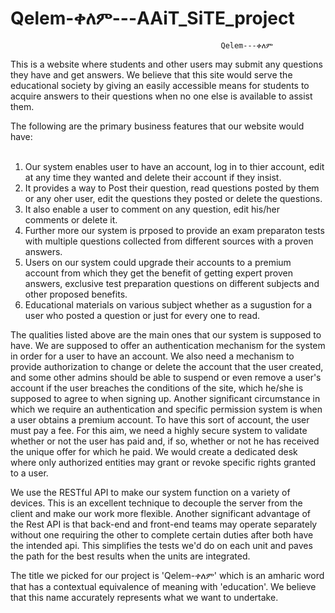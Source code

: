 # Qelem-ቀለም---AAiT_SiTE_project
                                                   Qelem---ቀለም
 This is a website where students and other users may submit any questions they have and get answers. We believe that this site would serve the educational society by giving an easily accessible means for students to acquire answers to their questions when no one else is available to assist them.

The following are the primary business features that our website would have:<br /><br /> 
1) Our system enables user to have an account, log in to thier account, edit at any time they wanted and delete their account if they insist.<br />
2) It provides a way to Post their question, read questions posted by them or any oher user, edit the questions they posted or delete the questions.<br />
3) It also enable a user to comment on any question, edit his/her comments or delete it.<br />
4) Further more our system is prposed to provide an exam preparaton tests with multiple questions collected from different sources with a proven answers.<br />
5) Users on our system could upgrade their accounts to a premium account from which they get the benefit of getting expert proven answers, exclusive test preparation                 questions on different subjects and other proposed benefits.<br />
6) Educational materials on various subject whether as a sugustion for a user who posted a question or just for every one to read.<br />
           
The qualities listed above are the main ones that our system is supposed to have. We are supposed to offer an authentication mechanism for the system in order for a user to have an account. We also need a mechanism to provide authorization to change or delete the account that the user created, and some other admins should be able to suspend or even remove a user's account if the user breaches the conditions of the site, which he/she is supposed to agree to when signing up. Another significant circumstance in which we require an authentication and specific permission system is when a user obtains a premium account. To have this sort of account, the user must pay a fee. For this aim, we need a highly secure system to validate whether or not the user has paid and, if so, whether or not he has received the unique offer for which he paid. We would create a dedicated desk where only authorized entities may grant or revoke specific rights granted to a user. 

We use the RESTful API to make our system function on a variety of devices. This is an excellent technique to decouple the server from the client and make our work more flexible.
Another significant advantage of the Rest API is that back-end and front-end teams may operate separately without one requiring the other to complete certain duties after both have the intended api. This simplifies the tests we'd do on each unit and paves the path for the best results when the units are integrated. 
         
The title we picked for our project is 'Qelem-ቀለም' which is an amharic word that has a contextual equivalence of meaning with 'education'. We believe that this name accurately represents what we want to undertake. 
